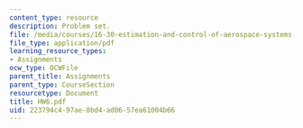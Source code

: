 ```yaml
---
content_type: resource
description: Problem set.
file: /media/courses/16-30-estimation-and-control-of-aerospace-systems-spring-2004/223794c497ae8bd4ad0657ea61004b66_HW6.pdf
file_type: application/pdf
learning_resource_types:
- Assignments
ocw_type: OCWFile
parent_title: Assignments
parent_type: CourseSection
resourcetype: Document
title: HW6.pdf
uid: 223794c4-97ae-8bd4-ad06-57ea61004b66
---
```

